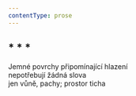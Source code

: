 ```yaml
---
contentType: prose
---
```


## \* \* \*

Jemné povrchy připomínající hlazení  
nepotřebují žádná slova  
jen vůně, pachy; prostor ticha
